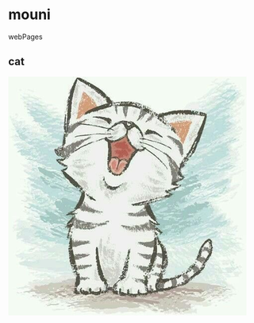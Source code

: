 # mouni
webPages
## cat 
![Cat](https://raw.githubusercontent.com/MounikaKatreddi/mouni/master/cat.jpg)
